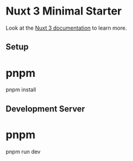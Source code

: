 # Nuxt 3 Minimal Starter

Look at the [Nuxt 3 documentation](https://nuxt.com/docs/getting-started/introduction) to learn more.

## Setup

# pnpm
pnpm install

## Development Server

# pnpm
pnpm run dev